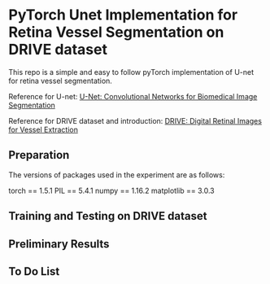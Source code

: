 # PyTorch Unet Implementation for Retina Vessel Segmentation on DRIVE dataset

This repo is a simple and easy to follow pyTorch implementation of U-net for retina vessel segmentation. 

Reference for U-net: [U-Net: Convolutional Networks for Biomedical Image Segmentation](http://arxiv.org/abs/1505.04597)

Reference for DRIVE dataset and introduction: [DRIVE: Digital Retinal Images for Vessel Extraction](https://drive.grand-challenge.org/)

## Preparation

The versions of packages used in the experiment are as follows:

torch == 1.5.1
PIL == 5.4.1
numpy == 1.16.2
matplotlib == 3.0.3


## Training and Testing on DRIVE dataset


## Preliminary Results


## To Do List


